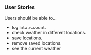 ### User Stories
Users should be able to...
* log into account.
* check weather in different locations.
* save locations.
* remove saved locations.
* see the current weather.
